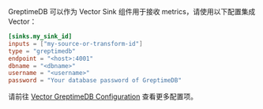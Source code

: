 
GreptimeDB 可以作为 Vector Sink 组件用于接收 metrics，请使用以下配置集成 Vector：

```toml
[sinks.my_sink_id]
inputs = ["my-source-or-transform-id"]
type = "greptimedb"
endpoint = "<host>:4001"
dbname = "<dbname>"
username = "<username>"
password = "Your database password of GreptimeDB"
```

请前往 [Vector GreptimeDB Configuration](https://vector.dev/docs/reference/sinks/greptimedb/) 查看更多配置项。
